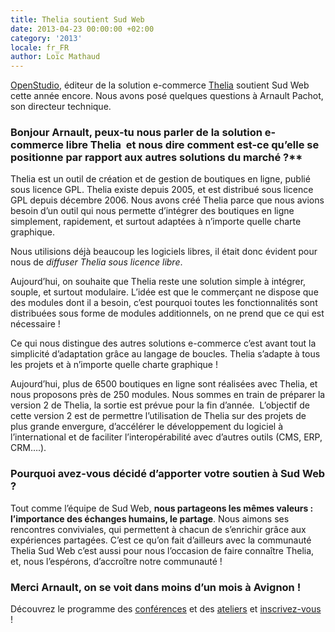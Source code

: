 ```yaml
---
title: Thelia soutient Sud Web
date: 2013-04-23 00:00:00 +02:00
category: '2013'
locale: fr_FR
author: Loïc Mathaud
---
```


[OpenStudio](http://www.openstudio.fr/), éditeur de la solution e-commerce [Thelia](http://thelia.net/) soutient Sud Web cette année encore. Nous avons posé quelques questions à Arnault Pachot, son directeur technique.

### Bonjour Arnault, peux-tu nous parler de la solution e-commerce libre Thelia  et nous dire comment est-ce qu&rsquo;elle se positionne par rapport aux autres solutions du marché ?**

Thelia est un outil de création et de gestion de boutiques en ligne, publié sous licence GPL.
Thelia existe depuis 2005, et est distribué sous licence GPL depuis décembre 2006.
Nous avons créé Thelia parce que nous avions besoin d&rsquo;un outil qui nous permette d&rsquo;intégrer des boutiques en ligne simplement, rapidement, et surtout adaptées à n&rsquo;importe quelle charte graphique.

Nous utilisions déjà beaucoup les logiciels libres, il était donc évident pour nous de *diffuser Thelia sous licence libre*.

Aujourd&rsquo;hui, on souhaite que Thelia reste une solution simple à intégrer, souple, et surtout modulaire.
L&rsquo;idée est que le commerçant ne dispose que des modules dont il a besoin, c&rsquo;est pourquoi toutes les fonctionnalités sont distribuées sous forme de modules additionnels, on ne prend que ce qui est nécessaire !

Ce qui nous distingue des autres solutions e-commerce c&rsquo;est avant tout la simplicité d&rsquo;adaptation grâce au langage de boucles.
Thelia s&rsquo;adapte à tous les projets et à n&rsquo;importe quelle charte graphique !

Aujourd&rsquo;hui, plus de 6500 boutiques en ligne sont réalisées avec Thelia, et nous proposons près de 250 modules.
Nous sommes en train de préparer la version 2 de Thelia, la sortie est prévue pour la fin d&rsquo;année.  L&rsquo;objectif de cette version 2 est de permettre l&rsquo;utilisation de Thelia sur des projets de plus grande envergure, d&rsquo;accélérer le développement du logiciel à l&rsquo;international et de faciliter l&rsquo;interopérabilité avec d&rsquo;autres outils (CMS, ERP, CRM&#8230;.).

### Pourquoi avez-vous décidé d’apporter votre soutien à Sud Web ?

Tout comme l&rsquo;équipe de Sud Web, **nous partageons les mêmes valeurs : l&rsquo;importance des échanges humains, le partage**.
Nous aimons ses rencontres conviviales, qui permettent à chacun de s&rsquo;enrichir grâce aux expériences partagées.
C&rsquo;est ce qu&rsquo;on fait d&rsquo;ailleurs avec la communauté Thelia
Sud Web c&rsquo;est aussi pour nous l&rsquo;occasion de faire connaître Thelia, et, nous l&rsquo;espérons, d&rsquo;accroître notre communauté !

### Merci Arnault, on se voit dans moins d&rsquo;un mois à Avignon !

Découvrez le programme des [conférences][3] et des [ateliers][4] et [inscrivez-vous][5] !

 [1]: http://www.openstudio.fr/
 [2]: http://thelia.net/ "THELIA, le e-commerce libre"
 [3]: http://sudweb.fr/2013/conferences.html "Programme des conférences Sud Web 2013"
 [4]: http://sudweb.fr/2013/ateliers.html "Liste des ateliers sélectionnés pour Sud Web 2013"
 [5]: http://sudweb.fr/2013/inscription.html "Inscription à Sud Web 2013"
